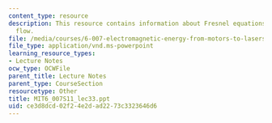 ```yaml
---
content_type: resource
description: This resource contains information about Fresnel equations and EM power
  flow.
file: /media/courses/6-007-electromagnetic-energy-from-motors-to-lasers-spring-2011/ce3d8dcd02f24e2dad2273c3323646d6_MIT6_007S11_lec33.ppt
file_type: application/vnd.ms-powerpoint
learning_resource_types:
- Lecture Notes
ocw_type: OCWFile
parent_title: Lecture Notes
parent_type: CourseSection
resourcetype: Other
title: MIT6_007S11_lec33.ppt
uid: ce3d8dcd-02f2-4e2d-ad22-73c3323646d6
---
```

